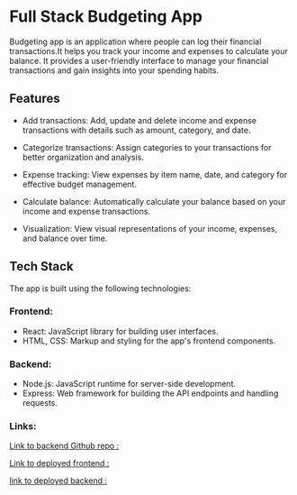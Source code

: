 # Full Stack Budgeting App

Budgeting app is an application where people can log their financial transactions.It helps you track your income and expenses to calculate your balance. It provides a user-friendly interface to manage your financial transactions and gain insights into your spending habits.

## Features

- Add transactions: Add, update and delete income and expense transactions with details such as amount, category, and date.

- Categorize transactions: Assign categories to your transactions for better organization and analysis.

- Expense tracking: View expenses by item name, date, and category for effective budget management.

- Calculate balance: Automatically calculate your balance based on your income and expense transactions.

- Visualization: View visual representations of your income, expenses, and balance over time.

## Tech Stack

The app is built using the following technologies:

### Frontend:

- React: JavaScript library for building user interfaces.
- HTML, CSS: Markup and styling for the app's frontend components.

### Backend:

- Node.js: JavaScript runtime for server-side development.
- Express: Web framework for building the API endpoints and handling requests.

### Links:

[Link to backend Github repo :](https://github.com/MossRoss/Budgeting-app-backend)

[Link to deployed frontend :]()

[link to deployed backend :](https://budgeting-app-backend-deployed.onrender.com)
